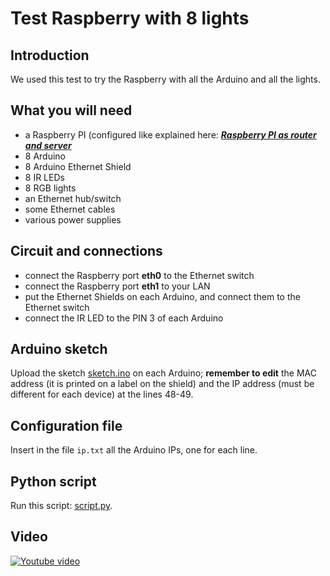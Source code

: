 # Test Raspberry with 8 lights
## Introduction
We used this test to try the Raspberry with all the Arduino and all the lights.

## What you will need
* a Raspberry PI (configured like explained here: [***Raspberry PI as router and server***](../001_Raspberry_PI_as_router_and_server/README.md)
* 8 Arduino
* 8 Arduino Ethernet Shield
* 8 IR LEDs
* 8 RGB lights
* an Ethernet hub/switch
* some Ethernet cables
* various power supplies

## Circuit and connections
* connect the Raspberry port **eth0** to the Ethernet switch
* connect the Raspberry port **eth1** to your LAN
* put the Ethernet Shields on each Arduino, and connect them to the Ethernet switch
* connect the IR LED to the PIN 3 of each Arduino

## Arduino sketch
Upload the sketch [sketch.ino](sketch.ino) on each Arduino; **remember to edit** the MAC address (it is printed on a label on the shield) and the IP address (must be different for each device) at the lines 48-49.

## Configuration file
Insert in the file `ip.txt` all the Arduino IPs, one for each line.

## Python script
Run this script: [script.py](script.py).

## Video
[![Youtube video](https://img.youtube.com/vi/uyHihy34Fgs/0.jpg)](https://youtu.be/uyHihy34Fgs)
